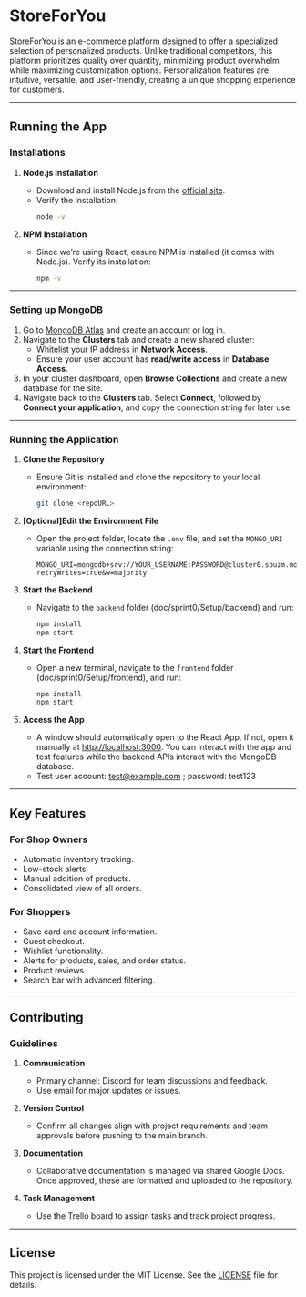 # StoreForYou

StoreForYou is an e-commerce platform designed to offer a specialized selection of personalized products. Unlike traditional competitors, this platform prioritizes quality over quantity, minimizing product overwhelm while maximizing customization options. Personalization features are intuitive, versatile, and user-friendly, creating a unique shopping experience for customers.

---

## Running the App

### **Installations**
1. **Node.js Installation**
   - Download and install Node.js from the [official site](https://nodejs.org/).
   - Verify the installation:
     ```bash
     node -v
     ```

2. **NPM Installation**
   - Since we’re using React, ensure NPM is installed (it comes with Node.js). Verify its installation:
     ```bash
     npm -v
     ```

---

### **Setting up MongoDB**
1. Go to [MongoDB Atlas](https://www.mongodb.com/cloud/atlas) and create an account or log in.
2. Navigate to the **Clusters** tab and create a new shared cluster:
   - Whitelist your IP address in **Network Access**.
   - Ensure your user account has **read/write access** in **Database Access**.
3. In your cluster dashboard, open **Browse Collections** and create a new database for the site.
4. Navigate back to the **Clusters** tab. Select **Connect**, followed by **Connect your application**, and copy the connection string for later use.

---

### **Running the Application**
1. **Clone the Repository**
   - Ensure Git is installed and clone the repository to your local environment:
     ```bash
     git clone <repoURL>
     ```

2. **[Optional]Edit the Environment File**
   - Open the project folder, locate the `.env` file, and set the `MONGO_URI` variable using the connection string:
     ```
     MONGO_URI=mongodb+srv://YOUR_USERNAME:PASSWORD@cluster0.sbuzm.mongodb.net/YOUR_DATABASE_NAME?retryWrites=true&w=majority
     ```

3. **Start the Backend**
   - Navigate to the `backend` folder (doc/sprint0/Setup/backend) and run:
     ```bash
     npm install
     npm start
     ```

4. **Start the Frontend**
   - Open a new terminal, navigate to the `frontend` folder (doc/sprint0/Setup/frontend), and run:
     ```bash
     npm install
     npm start
     ```

5. **Access the App**
   - A window should automatically open to the React App. If not, open it manually at [http://localhost:3000](http://localhost:3000). You can interact with the app and test features while the backend APIs interact with the MongoDB database.
   - Test user account: test@example.com ; password: test123

---

## Key Features

### **For Shop Owners**
- Automatic inventory tracking.
- Low-stock alerts.
- Manual addition of products.
- Consolidated view of all orders.

### **For Shoppers**
- Save card and account information.
- Guest checkout.
- Wishlist functionality.
- Alerts for products, sales, and order status.
- Product reviews.
- Search bar with advanced filtering.

---

## Contributing

### **Guidelines**
1. **Communication**
   - Primary channel: Discord for team discussions and feedback.
   - Use email for major updates or issues.

2. **Version Control**
   - Confirm all changes align with project requirements and team approvals before pushing to the main branch.

3. **Documentation**
   - Collaborative documentation is managed via shared Google Docs. Once approved, these are formatted and uploaded to the repository.

4. **Task Management**
   - Use the Trello board to assign tasks and track project progress.

---

## License
This project is licensed under the MIT License. See the [LICENSE](LICENSE) file for details.
